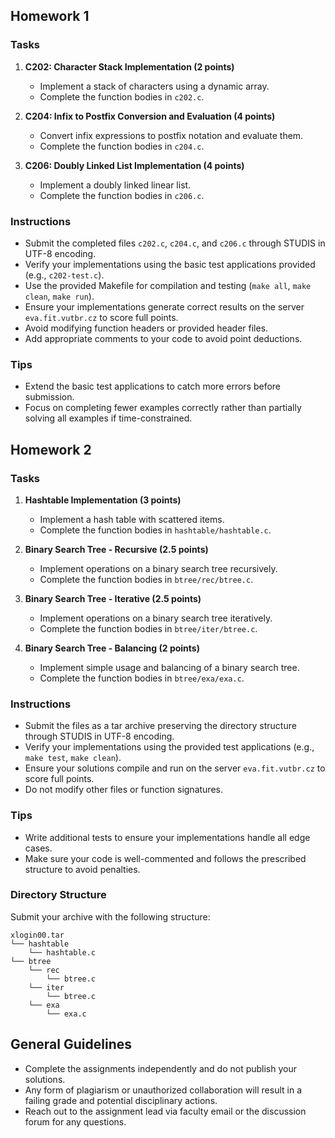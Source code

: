 

## Homework 1

### Tasks

1. **C202: Character Stack Implementation (2 points)**
   - Implement a stack of characters using a dynamic array.
   - Complete the function bodies in `c202.c`.
   
2. **C204: Infix to Postfix Conversion and Evaluation (4 points)**
   - Convert infix expressions to postfix notation and evaluate them.
   - Complete the function bodies in `c204.c`.
   
3. **C206: Doubly Linked List Implementation (4 points)**
   - Implement a doubly linked linear list.
   - Complete the function bodies in `c206.c`.

### Instructions

- Submit the completed files `c202.c`, `c204.c`, and `c206.c` through STUDIS in UTF-8 encoding.
- Verify your implementations using the basic test applications provided (e.g., `c202-test.c`).
- Use the provided Makefile for compilation and testing (`make all`, `make clean`, `make run`).
- Ensure your implementations generate correct results on the server `eva.fit.vutbr.cz` to score full points.
- Avoid modifying function headers or provided header files.
- Add appropriate comments to your code to avoid point deductions.

### Tips

- Extend the basic test applications to catch more errors before submission.
- Focus on completing fewer examples correctly rather than partially solving all examples if time-constrained.

## Homework 2

### Tasks

1. **Hashtable Implementation (3 points)**
   - Implement a hash table with scattered items.
   - Complete the function bodies in `hashtable/hashtable.c`.

2. **Binary Search Tree - Recursive (2.5 points)**
   - Implement operations on a binary search tree recursively.
   - Complete the function bodies in `btree/rec/btree.c`.

3. **Binary Search Tree - Iterative (2.5 points)**
   - Implement operations on a binary search tree iteratively.
   - Complete the function bodies in `btree/iter/btree.c`.

4. **Binary Search Tree - Balancing (2 points)**
   - Implement simple usage and balancing of a binary search tree.
   - Complete the function bodies in `btree/exa/exa.c`.

### Instructions

- Submit the files as a tar archive preserving the directory structure through STUDIS in UTF-8 encoding.
- Verify your implementations using the provided test applications (e.g., `make test`, `make clean`).
- Ensure your solutions compile and run on the server `eva.fit.vutbr.cz` to score full points.
- Do not modify other files or function signatures.

### Tips

- Write additional tests to ensure your implementations handle all edge cases.
- Make sure your code is well-commented and follows the prescribed structure to avoid penalties.

### Directory Structure

Submit your archive with the following structure:

```
xlogin00.tar
└── hashtable
    └── hashtable.c
└── btree
    └── rec
        └── btree.c
    └── iter
        └── btree.c
    └── exa
        └── exa.c
```

## General Guidelines

- Complete the assignments independently and do not publish your solutions.
- Any form of plagiarism or unauthorized collaboration will result in a failing grade and potential disciplinary actions.
- Reach out to the assignment lead via faculty email or the discussion forum for any questions.

